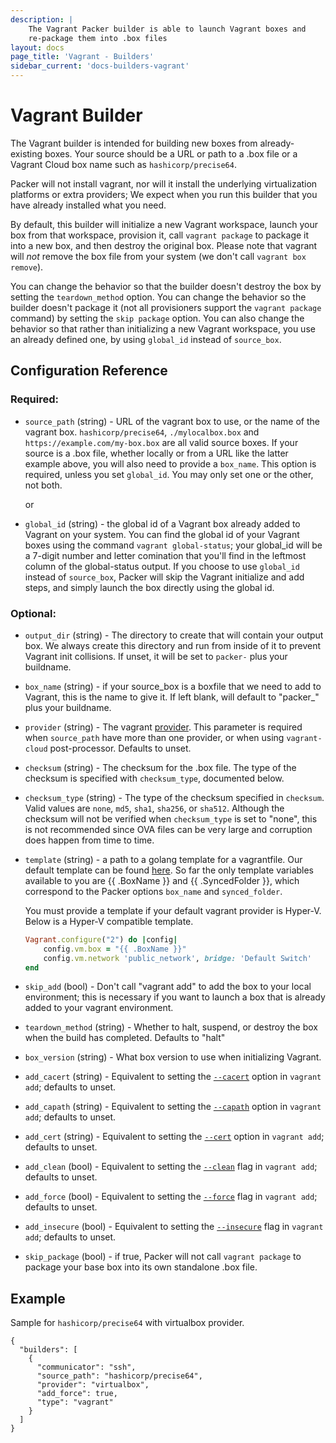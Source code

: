 ```yaml
---
description: |
    The Vagrant Packer builder is able to launch Vagrant boxes and
    re-package them into .box files
layout: docs
page_title: 'Vagrant - Builders'
sidebar_current: 'docs-builders-vagrant'
---
```


# Vagrant Builder

The Vagrant builder is intended for building new boxes from already-existing
boxes. Your source should be a URL or path to a .box file or a Vagrant Cloud
box name such as `hashicorp/precise64`.

Packer will not install vagrant, nor will it install the underlying
virtualization platforms or extra providers; We expect when you run this
builder that you have already installed what you need.

By default, this builder will initialize a new Vagrant workspace, launch your
box from that workspace, provision it, call `vagrant package` to package it
into a new box, and then destroy the original box. Please note that vagrant
will _not_ remove the box file from your system (we don't call
`vagrant box remove`).

You can change the behavior so that the builder doesn't destroy the box by
setting the `teardown_method` option. You can change the behavior so the builder
doesn't package it (not all provisioners support the `vagrant package` command)
by setting the `skip package` option. You can also change the behavior so that
rather than initializing a new Vagrant workspace, you use an already defined
one, by using `global_id` instead of `source_box`.

## Configuration Reference
### Required:

-   `source_path` (string) - URL of the vagrant box to use, or the name of the
    vagrant box. `hashicorp/precise64`, `./mylocalbox.box` and
    `https://example.com/my-box.box` are all valid source boxes. If your
    source is a .box file, whether locally or from a URL like the latter example
    above, you will also need to provide a `box_name`. This option is required,
    unless you set `global_id`. You may only set one or the other, not both.

    or

-  `global_id` (string) - the global id of a Vagrant box already added to Vagrant
   on your system. You can find the global id of your Vagrant boxes using the
   command `vagrant global-status`; your global_id will be a 7-digit number and
   letter comination that you'll find in the leftmost column of the
   global-status output.  If you choose to use `global_id` instead of
   `source_box`, Packer will skip the Vagrant initialize and add steps, and
   simply launch the box directly using the global id.

### Optional:

-   `output_dir` (string) - The directory to create that will contain
    your output box. We always create this directory and run from inside of it to
    prevent Vagrant init collisions. If unset, it will be set to `packer-` plus
    your buildname.

-   `box_name` (string) - if your source\_box is a boxfile that we need to add
    to Vagrant, this is the name to give it. If left blank, will default to
    "packer_" plus your buildname.

-   `provider` (string) - The vagrant [provider](docs/post-processors/vagrant.html).
    This parameter is required when `source_path` have more than one provider, 
    or when using `vagrant-cloud` post-processor. Defaults to unset.

-   `checksum` (string) - The checksum for the .box file. The type of the
    checksum is specified with `checksum_type`, documented below.

-   `checksum_type` (string) - The type of the checksum specified in `checksum`.
    Valid values are `none`, `md5`, `sha1`, `sha256`, or `sha512`. Although the
    checksum will not be verified when `checksum_type` is set to "none", this is
    not recommended since OVA files can be very large and corruption does happen
    from time to time.

-   `template` (string) - a path to a golang template for a
    vagrantfile. Our default template can be found
    [here](https://github.com/hashicorp/packer/blob/a6d1d852bb0643e3593cc5d3dfe5ed80c4409b65/builder/vagrant/step_create_vagrantfile.go#L23-L30). So far the only template variables available to you are {{ .BoxName }} and
    {{ .SyncedFolder }}, which correspond to the Packer options `box_name` and
    `synced_folder`.

    You must provide a template if your default vagrant provider is Hyper-V.
    Below is a Hyper-V compatible template.

    ```ruby
    Vagrant.configure("2") do |config|
        config.vm.box = "{{ .BoxName }}"
        config.vm.network 'public_network', bridge: 'Default Switch'
    end
    ```

-   `skip_add` (bool) - Don't call "vagrant add" to add the box to your local
    environment; this is necessary if you want to launch a box that is already
    added to your vagrant environment.

-   `teardown_method` (string) - Whether to halt, suspend, or destroy the box when
    the build has completed. Defaults to "halt"

-   `box_version` (string) - What box version to use when initializing Vagrant.

-   `add_cacert` (string) - Equivalent to setting the
    [`--cacert`](https://www.vagrantup.com/docs/cli/box.html#cacert-certfile)
    option in `vagrant add`; defaults to unset.

-   `add_capath` (string) - Equivalent to setting the
    [`--capath`](https://www.vagrantup.com/docs/cli/box.html#capath-certdir) option
    in `vagrant add`; defaults to unset.

-   `add_cert` (string) - Equivalent to setting the
    [`--cert`](https://www.vagrantup.com/docs/cli/box.html#cert-certfile) option in
    `vagrant add`; defaults to unset.

-   `add_clean` (bool) - Equivalent to setting the
    [`--clean`](https://www.vagrantup.com/docs/cli/box.html#clean) flag in
    `vagrant add`; defaults to unset.

-   `add_force` (bool) - Equivalent to setting the
    [`--force`](https://www.vagrantup.com/docs/cli/box.html#force) flag in
    `vagrant add`; defaults to unset.

-   `add_insecure` (bool) - Equivalent to setting the
    [`--insecure`](https://www.vagrantup.com/docs/cli/box.html#insecure) flag in
    `vagrant add`; defaults to unset.

-   `skip_package` (bool) - if true, Packer will not call `vagrant package` to
    package your base box into its own standalone .box file.

## Example

Sample for `hashicorp/precise64` with virtualbox provider.

```
{
  "builders": [
    {
      "communicator": "ssh",
      "source_path": "hashicorp/precise64",
      "provider": "virtualbox",
      "add_force": true,
      "type": "vagrant"
    }
  ]
}
```
